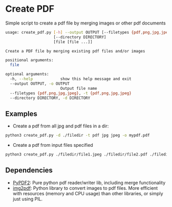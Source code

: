 # Create PDF

Simple script to create a pdf file by merging images or other pdf documents

```bash
usage: create_pdf.py [-h] --output OUTPUT [--filetypes {pdf,png,jpg,jpeg}]
                     [--directory DIRECTORY]
                     [file [file ...]]

Create a PDF file by merging existing pdf files and/or images

positional arguments:
  file

optional arguments:
  -h, --help            show this help message and exit
  --output OUTPUT, -o OUTPUT
                        Output file name
  --filetypes {pdf,png,jpg,jpeg}, -t {pdf,png,jpg,jpeg}
  --directory DIRECTORY, -d DIRECTORY

```

## Examples

- Create a pdf from all jpg and pdf files in a dir:

```bash
python3 create_pdf.py -d ./filedir -t pdf jpg jpeg -o mypdf.pdf
```

- Create a pdf from input files specified
```bash
python3 create_pdf.py ./filedir/file1.jpeg ./filedir/file2.pdf ./filedir/file3.png -o mypdf2.pdf
```

## Dependencies
- [PyPDF2](https://github.com/mstamy2/PyPDF2): Pure python pdf reader/writer lib, including merge functionality
- [img2pdf](https://github.com/josch/img2pdf): Python library to convert images to pdf files. More efficient with resources (memory and CPU usage) than other libraries, or simply just using PIL.




